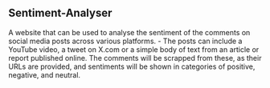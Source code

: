 <h2>Sentiment-Analyser</h2>

A website that can be used to analyse the sentiment of the comments on social media posts across various platforms. - The posts can include a YouTube video, a tweet on X.com or a simple body of text from an article or report published online. The comments will be scrapped from these, as their URLs are provided, and sentiments will be shown in categories of positive, negative, and neutral.
